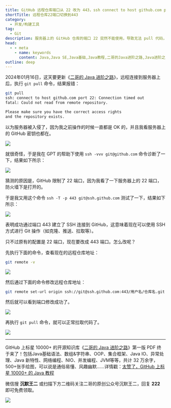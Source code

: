 ```yaml
---
title: GitHub 远程仓库端口从 22 改为 443，ssh connect to host github.com port 22 Connection timed outfatal Could not read from remote repository.Please make sure you have the correct access rights and the repository exists.
shortTitle: 远程仓库22端口切换到443
category:
  - 开发/构建工具
tag:
  - Git
description: 服务器上的 GitHub 仓库的端口 22 突然不能使用，导致无法 pull 代码，于是切换到了 443 端口，记录一下。
head:
  - - meta
    - name: keywords
      content: Java,Java SE,Java基础,Java教程,二哥的Java进阶之路,Java进阶之路,Git入门,Git教程,git,git教程,git远程仓库,端口切换
outline: deep
---
```


2024年01月16日，这天要更新《[二哥的 Java 进阶之路](https://javabetter.cn/)》，远程连接到服务器上后，执行 `git pull` 命令，结果报错：

```bash
git pull
ssh: connect to host github.com port 22: Connection timed out
fatal: Could not read from remote repository.

Please make sure you have the correct access rights
and the repository exists.
```

以为服务器被入侵了，因为我之前操作的时候一直都是 OK 的，并且我看服务器上的 GitHub 密钥也都在。

![](https://cdn.tobebetterjavaer.com/stutymore/port-22-to-443-20240116201634.png)

就很奇怪，于是我在 GPT 的帮助下使用 `ssh -vvv git@github.com` 命令诊断了一下，结果如下所示：

![](https://cdn.tobebetterjavaer.com/stutymore/port-22-to-443-20240116202017.png)

猜测的原因是，GitHub 限制了 22 端口，因为我看了一下服务器上的 22 端口，防火墙下是打开的。

于是我又用这个命令 `ssh -T -p 443 git@ssh.github.com` 测试了一下，结果如下所示：

![](https://cdn.tobebetterjavaer.com/stutymore/port-22-to-443-20240116202042.png)

表明成功通过端口 443 建立了 SSH 连接到 GitHub，这意味着现在可以使用 SSH 方式进行 Git 操作（如克隆、推送、拉取等）。

只不过原有的配置是 22 端口，现在要改成 443 端口。怎么改呢？

先执行下面的命令，查看现在的远程仓库地址：

```bash
git remote -v
```

![](https://cdn.tobebetterjavaer.com/stutymore/port-22-to-443-20240116202311.png)

然后通过下面的命令修改远程仓库地址：

```bash
git remote set-url origin ssh://git@ssh.github.com:443/用户名/仓库名.git
```

然后就可以看到端口修改成功了。

![](https://cdn.tobebetterjavaer.com/stutymore/port-22-to-443-20240116202534.png)

再执行 `git pull` 命令，就可以正常拉取代码了。

![](https://cdn.tobebetterjavaer.com/stutymore/port-22-to-443-20240116202620.png)




----

GitHub 上标星 10000+ 的开源知识库《[二哥的 Java 进阶之路](https://github.com/itwanger/toBeBetterJavaer)》第一版 PDF 终于来了！包括Java基础语法、数组&字符串、OOP、集合框架、Java IO、异常处理、Java 新特性、网络编程、NIO、并发编程、JVM等等，共计 32 万余字，500+张手绘图，可以说是通俗易懂、风趣幽默……详情戳：[太赞了，GitHub 上标星 10000+ 的 Java 教程](https://javabetter.cn/overview/)


微信搜 **沉默王二** 或扫描下方二维码关注二哥的原创公众号沉默王二，回复 **222** 即可免费领取。

![](https://cdn.tobebetterjavaer.com/tobebetterjavaer/images/gongzhonghao.png)